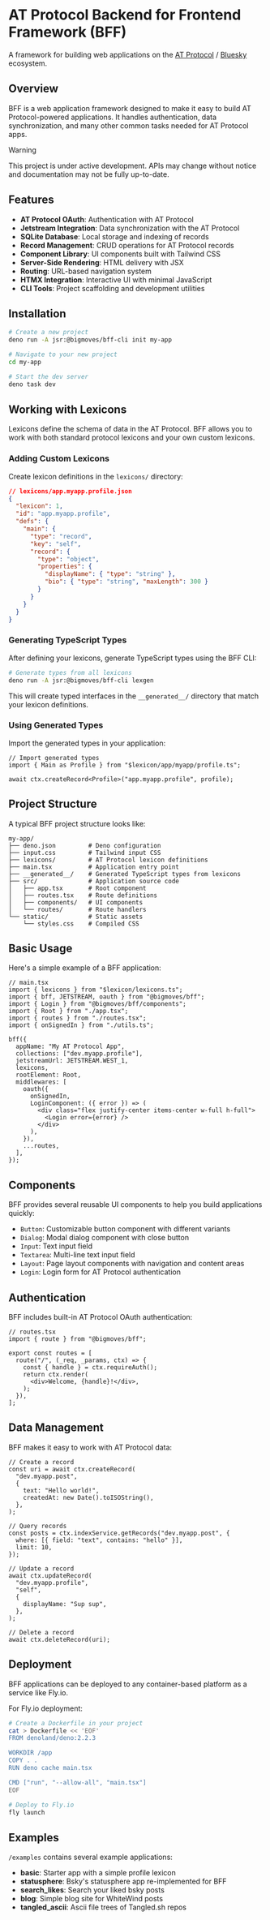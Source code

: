 # AT Protocol Backend for Frontend Framework (BFF)

A framework for building web applications on the
[AT Protocol](https://atproto.com/) / [Bluesky](https://bsky.app) ecosystem.

## Overview

BFF is a web application framework designed to make it easy to build AT
Protocol-powered applications. It handles authentication, data synchronization,
and many other common tasks needed for AT Protocol apps.

> [!WARNING]
> This project is under active development. APIs may change without notice and
> documentation may not be fully up-to-date.

## Features

- **AT Protocol OAuth**: Authentication with AT Protocol
- **Jetstream Integration**: Data synchronization with the AT Protocol
- **SQLite Database**: Local storage and indexing of records
- **Record Management**: CRUD operations for AT Protocol records
- **Component Library**: UI components built with Tailwind CSS
- **Server-Side Rendering**: HTML delivery with JSX
- **Routing**: URL-based navigation system
- **HTMX Integration**: Interactive UI with minimal JavaScript
- **CLI Tools**: Project scaffolding and development utilities

## Installation

```bash
# Create a new project
deno run -A jsr:@bigmoves/bff-cli init my-app

# Navigate to your new project
cd my-app

# Start the dev server
deno task dev
```

## Working with Lexicons

Lexicons define the schema of data in the AT Protocol. BFF allows you to work
with both standard protocol lexicons and your own custom lexicons.

### Adding Custom Lexicons

Create lexicon definitions in the `lexicons/` directory:

```json
// lexicons/app.myapp.profile.json
{
  "lexicon": 1,
  "id": "app.myapp.profile",
  "defs": {
    "main": {
      "type": "record",
      "key": "self",
      "record": {
        "type": "object",
        "properties": {
          "displayName": { "type": "string" },
          "bio": { "type": "string", "maxLength": 300 }
        }
      }
    }
  }
}
```

### Generating TypeScript Types

After defining your lexicons, generate TypeScript types using the BFF CLI:

```bash
# Generate types from all lexicons
deno run -A jsr:@bigmoves/bff-cli lexgen
```

This will create typed interfaces in the `__generated__/` directory that match
your lexicon definitions.

### Using Generated Types

Import the generated types in your application:

```tsx
// Import generated types
import { Main as Profile } from "$lexicon/app/myapp/profile.ts";

await ctx.createRecord<Profile>("app.myapp.profile", profile);
```

## Project Structure

A typical BFF project structure looks like:

```
my-app/
├── deno.json         # Deno configuration
├── input.css         # Tailwind input CSS
├── lexicons/         # AT Protocol lexicon definitions
├── main.tsx          # Application entry point
├── __generated__/    # Generated TypeScript types from lexicons
├── src/              # Application source code
│   ├── app.tsx       # Root component
│   ├── routes.tsx    # Route definitions
│   ├── components/   # UI components
│   └── routes/       # Route handlers
└── static/           # Static assets
    └── styles.css    # Compiled CSS
```

## Basic Usage

Here's a simple example of a BFF application:

```tsx
// main.tsx
import { lexicons } from "$lexicon/lexicons.ts";
import { bff, JETSTREAM, oauth } from "@bigmoves/bff";
import { Login } from "@bigmoves/bff/components";
import { Root } from "./app.tsx";
import { routes } from "./routes.tsx";
import { onSignedIn } from "./utils.ts";

bff({
  appName: "My AT Protocol App",
  collections: ["dev.myapp.profile"],
  jetstreamUrl: JETSTREAM.WEST_1,
  lexicons,
  rootElement: Root,
  middlewares: [
    oauth({
      onSignedIn,
      LoginComponent: ({ error }) => (
        <div class="flex justify-center items-center w-full h-full">
          <Login error={error} />
        </div>
      ),
    }),
    ...routes,
  ],
});
```

## Components

BFF provides several reusable UI components to help you build applications
quickly:

- `Button`: Customizable button component with different variants
- `Dialog`: Modal dialog component with close button
- `Input`: Text input field
- `Textarea`: Multi-line text input field
- `Layout`: Page layout components with navigation and content areas
- `Login`: Login form for AT Protocol authentication

## Authentication

BFF includes built-in AT Protocol OAuth authentication:

```tsx
// routes.tsx
import { route } from "@bigmoves/bff";

export const routes = [
  route("/", (_req, _params, ctx) => {
    const { handle } = ctx.requireAuth();
    return ctx.render(
      <div>Welcome, {handle}!</div>,
    );
  }),
];
```

## Data Management

BFF makes it easy to work with AT Protocol data:

```tsx
// Create a record
const uri = await ctx.createRecord(
  "dev.myapp.post",
  {
    text: "Hello world!",
    createdAt: new Date().toISOString(),
  },
);

// Query records
const posts = ctx.indexService.getRecords("dev.myapp.post", {
  where: [{ field: "text", contains: "hello" }],
  limit: 10,
});

// Update a record
await ctx.updateRecord(
  "dev.myapp.profile",
  "self",
  {
    displayName: "Sup sup",
  },
);

// Delete a record
await ctx.deleteRecord(uri);
```

## Deployment

BFF applications can be deployed to any container-based platform as a service
like Fly.io.

For Fly.io deployment:

```bash
# Create a Dockerfile in your project
cat > Dockerfile << 'EOF'
FROM denoland/deno:2.2.3

WORKDIR /app
COPY . .
RUN deno cache main.tsx

CMD ["run", "--allow-all", "main.tsx"]
EOF

# Deploy to Fly.io
fly launch
```

## Examples

`/examples` contains several example applications:

- **basic**: Starter app with a simple profile lexicon
- **statusphere**: Bsky's statusphere app re-implemented for BFF
- **search_likes**: Search your liked bsky posts
- **blog**: Simple blog site for WhiteWind posts
- **tangled_ascii**: Ascii file trees of Tangled.sh repos
